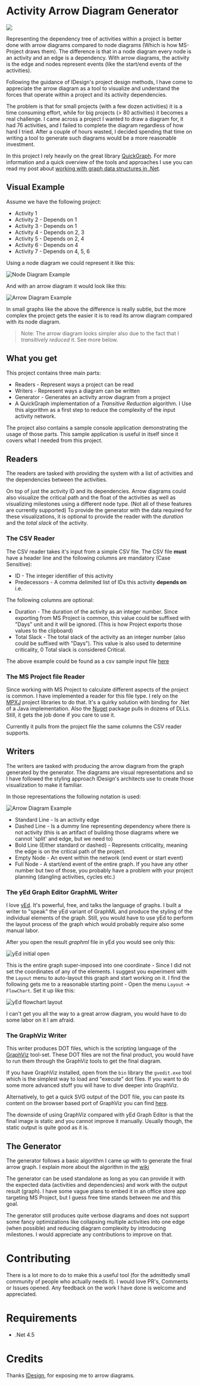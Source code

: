 Activity Arrow Diagram Generator
======

![](https://yoadsn.visualstudio.com/DefaultCollection/_apis/public/build/definitions/16f43f7d-5638-46ce-9e16-17d0ed2f7050/1/badge)

Representing the dependency tree of activities within a project is better done with arrow diagrams compared to node diagrams (Which is how MS-Project draws them). The difference is that in a node diagram every node is an activity and an edge is a dependency. With arrow diagrams, the activity is the edge and nodes represent events (like the start/end events of the activities).

Following the guidance of IDesign's project design methods, I have come to appreciate the arrow diagram as a tool to visualize and understand the forces that operate within a project and its activity dependencies.

The problem is that for small projects (with a few dozen activities) it is a time consuming effort, while for big projects (> 80 activities) it becomes a real challenge. I came across a project I wanted to draw a diagram for, it had 76 activities, and I failed to complete the diagram regardless of how hard I tried. After a couple of hours wasted, I decided spending that time on writing a tool to generate such diagrams would be a more reasonable investment.

In this project I rely heavily on the great library [QuickGraph](https://quickgraph.codeplex.com/). For more information and a quick overview of the tools and approaches I use you can read my post about [working with graph data structures in .Net](http://blog.boxofbolts.com/dotnet/graphs/2015/08/31/working_with_graph_data_structures_dot_net/).

## Visual Example ##

Assume we have the following project:

* Activity 1
* Activity 2 - Depends on 1
* Activity 3 - Depends on 1
* Activity 4 - Depends on 2, 3
* Activity 5 - Depends on 2, 4
* Activity 6 - Depends on 4
* Activity 7 - Depends on 4, 5, 6

Using a node diagram we could represent it like this:

![Node Diagram Example](./docs/assets/node-example.png "Node Diagram Example")

And with an arrow diagram it would look like this:

![Arrow Diagram Example](./docs/assets/arrow-example.png "Arrow Diagram Example")

In small graphs like the above the difference is really subtle, but the more complex the project gets the easier it is to read its arrow diagram compared with its node diagram.

> Note: The arrow diagram looks simpler also due to the fact that I *transitively reduced* it. See more below.

## What you get ##

This project contains three main parts:

- Readers - Represent ways a project can be read
- Writers - Represent ways a diagram can be written
- Generator - Generates an activity arrow diagram from a project
- A QuickGraph implementation of a *Transitive Reduction* algorithm. I Use this algorithm as a first step to reduce the complexity of the input activity network.

The project also contains a sample console application demonstrating the usage of those parts. This sample application is useful in itself since it covers what I needed from this project.

## Readers ##

The readers are tasked with providing the system with a list of activities and the dependencies between the activities. 

On top of just the activity ID and its dependencies. Arrow diagrams could also visualize the critical path and the float of the activities as well as visualizing milestones using a different node type. (Not all of these features are currently supported) To provide the generator with the data required for these visualizations, it is optional to provide the reader with the *duration* and the *total slack* of the activity.

### The CSV Reader ###

The CSV reader takes it's input from a simple CSV file. The CSV file **must** have a header line and the following columns are mandatory (Case Sensitive):

- ID - The integer identifier of this activity
- Predecessors - A comma delimited list of IDs this activity **depends on** i.e.

The following columns are optional:

- Duration - The duration of the activity as an integer number. Since exporting from MS Project is common, this value could be suffixed with "Days" unit and it will be ignored. (This is how Project exports those values to the clipboard)
- Total Slack - The total slack of the activity as an integer number (also could be suffixed with "Days"). This value is also used to determine criticality, 0 Total slack is considered Critical.

The above example could be found as a csv sample input file [here](./docs/assets/sampleInput.csv)

### The MS Project file Reader ###

Since working with MS Project to calculate different aspects of the project is common. I have implemented a reader for this file type. I rely on the [MPXJ](http://mpxj.sourceforge.net/) project libraries to do that. It's a quirky solution with binding for .Net of a Java implementation. Also the [Nuget](https://www.nuget.org/packages/net.sf.mpxj/) package pulls in dozens of DLLs. Still, it gets the job done if you care to use it.

Currently it pulls from the project file the same columns the CSV reader supports.

## Writers ##

The writers are tasked with producing the arrow diagram from the graph generated by the generator. The diagrams are visual representations and so I have followed the styling approach IDesign's architects use to create those visualization to make it familiar.

In those representations the following notation is used:

![Arrow Diagram Example](./docs/assets/arrow-legend.png "Arrow Diagram Legend")

- Standard Line - Is an activity edge
- Dashed Line - Is a dummy line representing dependency where there is not activity (this is an artifact of building those diagrams where we cannot 'split' and edge, but we need to)
- Bold Line (Either standard or dashed) - Represents criticality, meaning the edge is on the critical path of the project.
- Empty Node - An event within the network (end event or start event)
- Full Node - A start/end event of the entire graph. If you have any other number but two of those, you probably have a problem with your project planning (dangling activities, cycles etc.)

### The yEd Graph Editor GraphML Writer ###

I love [yEd](http://www.yworks.com/en/products/yfiles/yed/). It's powerful, free, and talks the language of graphs. I built a writer to "speak" the yEd variant of GraphML and produce the styling of the individual elements of the graph. Still, you would have to use yEd to perform the layout process of the graph which would probably require also some manual labor.

After you open the result *graphml* file in yEd you would see only this:

![yEd initial open](./docs/assets/yed-writer-initial.png "Black hole of yEd")

This is the entire graph super-imposed into one coordinate - Since I did not set the coordinates of any of the elements. I suggest you experiment with the `Layout` menu to auto-layout this graph and start working on it. I find the following gets me to a reasonable starting point - Open the menu `Layout` -> `FlowChart`. Set it up like this:

![yEd flowchart layout](./docs/assets/yed-flowchart-layout.png "yEd flowchart layout settings you could try")

I can't get you all the way to a great arrow diagram, you would have to do some labor on it I am afraid.

### The GraphViz Writer ###

This writer produces DOT files, which is the scripting language of the [GraphViz](http://www.graphviz.org/) tool-set. These DOT files are not the final product, you would have to run them through the GraphViz tools to get the final diagram.

If you have GraphViz installed, open from the `bin` library the `gvedit.exe` tool which is the simplest way to load and "execute" dot files. If you want to do some more advanced stuff you will have to dive deeper into GraphViz.

Alternatively, to get a quick SVG output of the DOT file, you can paste its content on the browser based port of GraphViz you can find [here](http://www.webgraphviz.com/).

The downside of using GraphViz compared with yEd Graph Editor is that the final image is static and you cannot improve it manually. Usually though, the static output is quite good as it is.

## The Generator ##

The generator follows a basic algorithm I came up with to generate the final arrow graph. I explain more about the algorithm in the [wiki](https://github.com/yoadsn/ArrowDiagramGenerator/wiki/Diagram-Generation-Algorithm)

The generator can be used standalone as long as you can provide it with the expected data (activities and dependencies) and work with the output result (graph). I have some vague plans to embed it in an office store app targeting MS Project, but I guess free time stands between me and this goal.

The generator still produces quite verbose diagrams and does not support some fancy optimizations like collapsing multiple activities into one edge (when possible) and reducing diagram complexity by introducing milestones. I would appreciate any contributions to improve on that.

# Contributing #

There is a lot more to do to make this a useful tool (for the admittedly small community of people who actually needs it). I would love PR's, Comments or Issues opened. Any feedback on the work I have done is welcome and appreciated.


# Requirements #

- .Net 4.5

# Credits #

Thanks [IDesign](http://www.idesign.net/), for exposing me to arrow diagrams.
